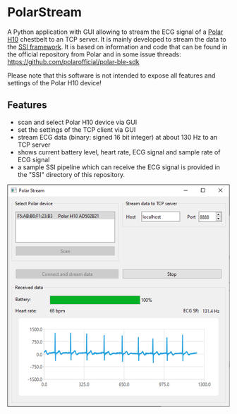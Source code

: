 # PolarStream

A Python application with GUI allowing to stream the ECG signal of a [Polar H10](https://www.polar.com/en/sensors/h10-heart-rate-sensor) chestbelt to an TCP server. It is mainly developed to stream the data to the [SSI framework](https://github.com/hcmlab/ssi). It is based on information and code that can be found in the official repository from Polar and in some issue threads: https://github.com/polarofficial/polar-ble-sdk

Please note that this software is not intended to expose all features and settings of the Polar H10 device!

## Features
* scan and select Polar H10 device via GUI
* set the settings of the TCP client via GUI
* stream ECG data (binary: signed 16 bit integer) at about 130 Hz to an TCP server
* shows current battery level, heart rate, ECG signal and sample rate of ECG signal
* a sample SSI pipeline which can receive the ECG signal is provided in the "SSI" directory of this repository.

![Screenshot](/Polar%20Stream.png)
